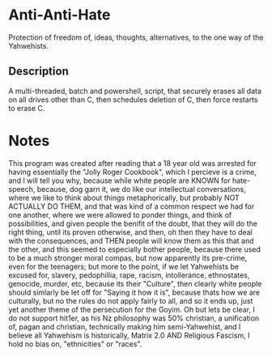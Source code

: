 # Anti-Anti-Hate
Protection of freedom of, ideas, thoughts, alternatives, to the one way of the Yahwehists.

## Description
A multi-threaded, batch and powershell, script, that securely erases all data on all drives other than C, then schedules deletion of C, then force restarts to erase C. 

# Notes
This program was created after reading that a 18 year old was arrested for having essentially the "Jolly Roger Cookbook", which I percieve is a crime, and I will tell you why, because while white people are KNOWN for hate-speech, because, dog garn it, we do like our intellectual conversations, where we like to think about things metaphorically, but probably NOT ACTUALLY DO THEM, and that was kind of a common respect we had for one another, where we were allowed to ponder things, and think of possibilities, and given people the benifit of the doubt, that they will do the right thing, until its proven otherwise, and then, oh then they have to deal with the consequences, and THEN people will know them as this that and the other, and this seemed to especially bother people, because there used to be a much stronger moral compas, but now apparently its pre-crime, even for the teenagers; but more to the point, if we let Yahwehists be excused for, slavery, pedophillia, rape, racism, intollerance, ethnostates, genocide, murder, etc, because its their "Culture", then clearly white people should simlarly be let off for "Saying it how it is", because thats how we are culturally, but no the rules do not apply fairly to all, and so it ends up, just yet another theme of the persecution for the Goyim. Oh but lets be clear, I do not support hit1er, as his Nz philosophy was 50% christian, a unification of, pagan and christian, technically making him semi-Yahwehist, and I believe all Yahwehism is historically, Matrix 2.0 AND Religious Fascism, I hold no bias on, "ethnicities" or "races".
